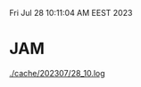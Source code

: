 Fri Jul 28 10:11:04 AM EEST 2023
# JAM
<a href='./cache/202307/28_10.log'>./cache/202307/28_10.log</a>
